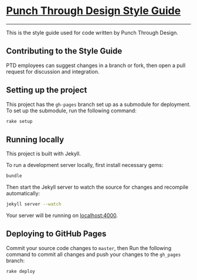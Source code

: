 # [Punch Through Design Style Guide](https://punchthrough.github.io/styleguide)
---

This is the style guide used for code written by Punch Through Design.

## Contributing to the Style Guide

PTD employees can suggest changes in a branch or fork, then open a pull request for discussion and integration.

## Setting up the project

This project has the `gh-pages` branch set up as a submodule for deployment. To set up the submodule, run the following command:

```sh
rake setup
```

## Running locally
This project is built with Jekyll.

To run a development server locally, first install necessary gems:

```sh
bundle
```

Then start the Jekyll server to watch the source for changes and recompile automatically:

```sh
jekyll server --watch
```

Your server will be running on [localhost:4000](http://localhost:4000/).

## Deploying to GitHub Pages

Commit your source code changes to `master`, then Run the following command to commit all changes and push your changes to the `gh_pages` branch:

```sh
rake deploy
```
